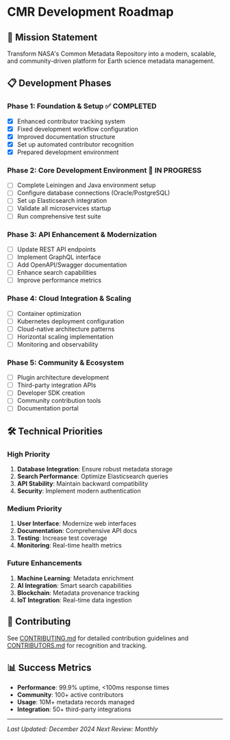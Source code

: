 
# CMR Development Roadmap

## 🎯 Mission Statement

Transform NASA's Common Metadata Repository into a modern, scalable, and community-driven platform for Earth science metadata management.

## 📋 Development Phases

### Phase 1: Foundation & Setup ✅ **COMPLETED**
- [x] Enhanced contributor tracking system
- [x] Fixed development workflow configuration
- [x] Improved documentation structure
- [x] Set up automated contributor recognition
- [x] Prepared development environment

### Phase 2: Core Development Environment 🔄 **IN PROGRESS**
- [ ] Complete Leiningen and Java environment setup
- [ ] Configure database connections (Oracle/PostgreSQL)
- [ ] Set up Elasticsearch integration
- [ ] Validate all microservices startup
- [ ] Run comprehensive test suite

### Phase 3: API Enhancement & Modernization
- [ ] Update REST API endpoints
- [ ] Implement GraphQL interface
- [ ] Add OpenAPI/Swagger documentation
- [ ] Enhance search capabilities
- [ ] Improve performance metrics

### Phase 4: Cloud Integration & Scaling
- [ ] Container optimization
- [ ] Kubernetes deployment configuration
- [ ] Cloud-native architecture patterns
- [ ] Horizontal scaling implementation
- [ ] Monitoring and observability

### Phase 5: Community & Ecosystem
- [ ] Plugin architecture development
- [ ] Third-party integration APIs
- [ ] Developer SDK creation
- [ ] Community contribution tools
- [ ] Documentation portal

## 🛠 Technical Priorities

### High Priority
1. **Database Integration**: Ensure robust metadata storage
2. **Search Performance**: Optimize Elasticsearch queries
3. **API Stability**: Maintain backward compatibility
4. **Security**: Implement modern authentication

### Medium Priority
1. **User Interface**: Modernize web interfaces
2. **Documentation**: Comprehensive API docs
3. **Testing**: Increase test coverage
4. **Monitoring**: Real-time health metrics

### Future Enhancements
1. **Machine Learning**: Metadata enrichment
2. **AI Integration**: Smart search capabilities
3. **Blockchain**: Metadata provenance tracking
4. **IoT Integration**: Real-time data ingestion

## 🤝 Contributing

See [CONTRIBUTING.md](CONTRIBUTING.md) for detailed contribution guidelines and [CONTRIBUTORS.md](CONTRIBUTORS.md) for recognition and tracking.

## 📊 Success Metrics

- **Performance**: 99.9% uptime, <100ms response times
- **Community**: 100+ active contributors
- **Usage**: 10M+ metadata records managed
- **Integration**: 50+ third-party integrations

---

*Last Updated: December 2024*
*Next Review: Monthly*
